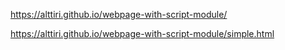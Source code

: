 https://alttiri.github.io/webpage-with-script-module/

https://alttiri.github.io/webpage-with-script-module/simple.html
